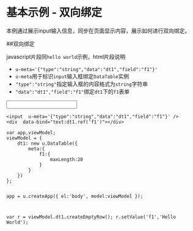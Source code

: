 # 基本示例 - 双向绑定

本例通过展示input输入信息，同步在页面显示内容，展示如何进行双向绑定。


##双向绑定

javascript片段同`hello world`示例，html片段说明

* `u-meta='{"type":"string","data":"dt1","field":"f1"}'`
* `u-meta`用于标识`input`输入框绑定`DataTable`实例
* `"type":"string"`指定输入框的内容格式为`string`字符串
* `"data":"dt1","field":"f1"`绑定`dt1`下的`f1`表单

<div class="example-content"><input  u-meta='{"type":"string","data":"dt1","field":"f1"}' />
<div  data-bind="text:dt1.ref('f1')"></div></div>
<div class="example-content ex-hide"><script>var app,viewModel;
viewModel = {
    dt1: new u.DataTable({
        meta:{
            f1:{
                maxLength:20
            }
        }
    })
};

app = u.createApp({
    el:'body',
    model:viewModel
});

var r = viewModel.dt1.createEmptyRow();
r.setValue('f1','Hello World');

</script></div>
<div class="examples-code"><pre><code>&lt;input  u-meta='{"type":"string","data":"dt1","field":"f1"}' />
&lt;div  data-bind="text:dt1.ref('f1')">&lt;/div></code></pre>
</div>
<div class="examples-code"><pre><code>var app,viewModel;
viewModel = {
    dt1: new u.DataTable({
        meta:{
            f1:{
                maxLength:20
            }
        }
    })
};

app = u.createApp({
    el:'body',
    model:viewModel
});

var r = viewModel.dt1.createEmptyRow();
r.setValue('f1','Hello World');
</code></pre>
</div>

